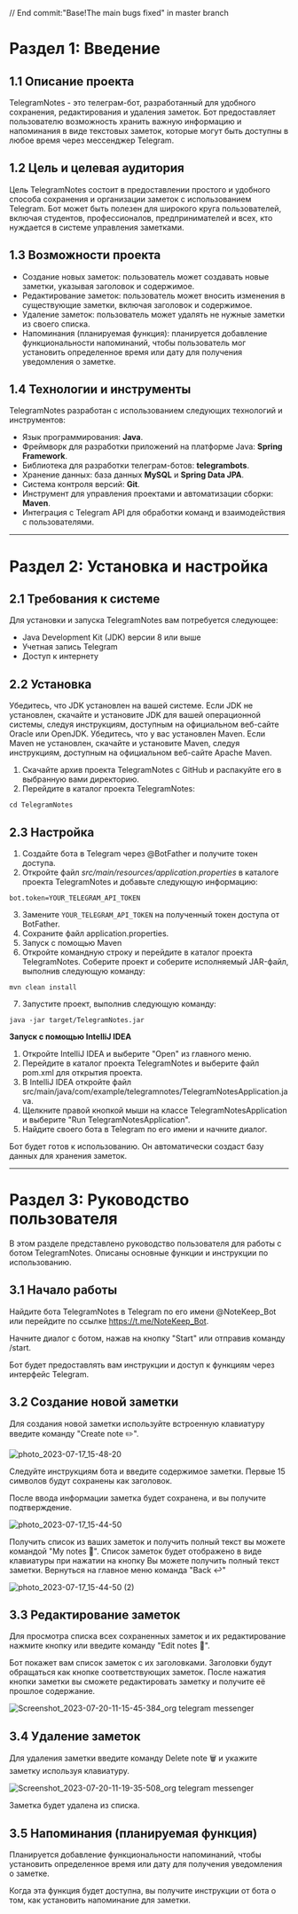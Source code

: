 // End commit:"Base!The main bugs fixed" in master branch 

# Раздел 1: Введение
## 1.1 Описание проекта
TelegramNotes - это телеграм-бот, разработанный для удобного сохранения, редактирования и удаления заметок. Бот предоставляет пользователю возможность хранить важную информацию и напоминания в виде текстовых заметок, которые могут быть доступны в любое время через мессенджер Telegram.

## 1.2 Цель и целевая аудитория
Цель TelegramNotes состоит в предоставлении простого и удобного способа сохранения и организации заметок с использованием Telegram. Бот может быть полезен для широкого круга пользователей, включая студентов, профессионалов, предпринимателей и всех, кто нуждается в системе управления заметками.

## 1.3 Возможности проекта
* Создание новых заметок: пользователь может создавать новые заметки, указывая заголовок и содержимое.
* Редактирование заметок: пользователь может вносить изменения в существующие заметки, включая заголовок и содержимое.
* Удаление заметок: пользователь может удалять не нужные заметки из своего списка.
* Напоминания (планируемая функция): планируется добавление функциональности напоминаний, чтобы пользователь мог установить определенное время или дату для получения уведомления о заметке.

## 1.4 Технологии и инструменты
TelegramNotes разработан с использованием следующих технологий и инструментов:

* Язык программирования: **Java**.
* Фреймворк для разработки приложений на платформе Java: **Spring Framework**.
* Библиотека для разработки телеграм-ботов: **telegrambots**.
* Хранение данных: база данных **MySQL** и **Spring Data JPA**.
* Система контроля версий: **Git**.
* Инструмент для управления проектами и автоматизации сборки: **Maven**.
* Интеграция с Telegram API для обработки команд и взаимодействия с пользователями.

________________________________________________________________________________________________

# Раздел 2: Установка и настройка
## 2.1 Требования к системе
Для установки и запуска TelegramNotes вам потребуется следующее:
* Java Development Kit (JDK) версии 8 или выше
* Учетная запись Telegram
* Доступ к интернету
## 2.2 Установка
Убедитесь, что JDK установлен на вашей системе. Если JDK не установлен, скачайте и установите JDK для вашей операционной системы, следуя инструкциям,
доступным на официальном веб-сайте Oracle или OpenJDK. Убедитесь, что у вас установлен Maven. Если Maven не установлен, скачайте и установите Maven, 
следуя инструкциям, доступным на официальном веб-сайте Apache Maven.

1. Скачайте архив проекта TelegramNotes с GitHub и распакуйте его в выбранную вами директорию.
2. Перейдите в каталог проекта TelegramNotes:

``cd TelegramNotes``

## 2.3 Настройка
1. Создайте бота в Telegram через @BotFather и получите токен доступа.
2. Откройте файл *src/main/resources/application.properties* в каталоге проекта TelegramNotes и добавьте следующую информацию:

``bot.token=YOUR_TELEGRAM_API_TOKEN``

3. Замените ``YOUR_TELEGRAM_API_TOKEN`` на полученный токен доступа от BotFather.
4. Сохраните файл application.properties.
5. Запуск с помощью Maven
6. Откройте командную строку и перейдите в каталог проекта TelegramNotes. Соберите проект и соберите исполняемый JAR-файл, выполнив следующую команду:

``mvn clean install``

7. Запустите проект, выполнив следующую команду:

``java -jar target/TelegramNotes.jar``

**Запуск с помощью IntelliJ IDEA**
1. Откройте IntelliJ IDEA и выберите "Open" из главного меню.
2. Перейдите в каталог проекта TelegramNotes и выберите файл pom.xml для открытия проекта.
3. В IntelliJ IDEA откройте файл src/main/java/com/example/telegramnotes/TelegramNotesApplication.java.
4. Щелкните правой кнопкой мыши на классе TelegramNotesApplication и выберите "Run TelegramNotesApplication".
5. Найдите своего бота в Telegram по его имени и начните диалог.

Бот будет готов к использованию. Он автоматически создаст базу данных для хранения заметок.

________________________________________________________________________________________________________________

# Раздел 3: Руководство пользователя
В этом разделе представлено руководство пользователя для работы с ботом TelegramNotes. Описаны основные функции и инструкции по использованию.

## 3.1 Начало работы
Найдите бота TelegramNotes в Telegram по его имени @NoteKeep_Bot или перейдите по ссылке https://t.me/NoteKeep_Bot.

Начните диалог с ботом, нажав на кнопку "Start" или отправив команду /start.

Бот будет предоставлять вам инструкции и доступ к функциям через интерфейс Telegram.

## 3.2 Создание новой заметки
Для создания новой заметки используйте встроенную клавиатуру введите команду "Create note ✏️".

![photo_2023-07-17_15-48-20](https://github.com/roman50021/TelegramNotes/assets/103030747/0be37e0b-c8fd-4c1e-929c-58c196fd029a)

Следуйте инструкциям бота и введите содержимое заметки. Первые 15 символов будут сохранены как заголовок.

После ввода информации заметка будет сохранена, и вы получите подтверждение. 

![photo_2023-07-17_15-44-50](https://github.com/roman50021/TelegramNotes/assets/103030747/6955c1bb-a69b-4c43-904e-a936c24fc09d)

Получить список из ваших заметок и получить полный текст вы можете командой "My notes 📁". 
Список заметок будет отображено в виде клавиатуры при нажатии на кнопку Вы можете получить полный текст заметки.
Вернуться на главное меню команда "Back ↩️"

![photo_2023-07-17_15-44-50 (2)](https://github.com/roman50021/TelegramNotes/assets/103030747/fcccb6f4-2c1e-44c5-be09-cc2e74a1638e)

## 3.3 Редактирование заметок
Для просмотра списка всех сохраненных заметок и их редактирование нажмите кнопку или введите команду "Edit notes 📝".

Бот покажет вам список заметок с их заголовками. Заголовки будут обращаться как кнопке соответствующих заметок. 
После нажатия кнопки заметки вы сможете редактировать заметку и получите её прошлое содержание. 

![Screenshot_2023-07-20-11-15-45-384_org telegram messenger](https://github.com/roman50021/TelegramNotes/assets/103030747/b746c863-017e-4ce3-b921-9b3f996d52de)


## 3.4 Удаление заметок
Для удаления заметки введите команду Delete note 🗑 и укажите заметку используя клавиатуру.

![Screenshot_2023-07-20-11-19-35-508_org telegram messenger](https://github.com/roman50021/TelegramNotes/assets/103030747/8f67f03f-214f-40e2-9fbc-e5ff831b23f4)


Заметка будет удалена из списка.

## 3.5 Напоминания (планируемая функция)
Планируется добавление функциональности напоминаний, чтобы установить определенное время или дату для получения уведомления о заметке.

Когда эта функция будет доступна, вы получите инструкции от бота о том, как установить напоминание для заметки.
























